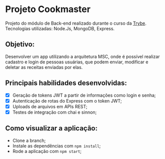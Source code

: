 # Projeto Cookmaster

Projeto do módulo de Back-end realizado durante o curso da [Trybe](https://www.betrybe.com/). Tecnologias utilizadas: Node.Js, MongoDB, Express.

## Objetivo: 
Desenvolver um app utilizando a arquitetura MSC, onde é possível realizar cadastro e login de pessoas usuárias, que podem enviar, modificar e deletar as receitas enviadas por elas.

## Principais habilidades desenvolvidas:
- [x] Geração de tokens JWT a partir de informações como login e senha;
- [x] Autenticação de rotas do Express com o token JWT;
- [x] Uploads de arquivos em APIs REST;
- [x] Testes de integração com chai e sinnon;

## Como visualizar a aplicação:
- Clone a branch;
- Instale as dependências com `npm install`;
- Rode a aplicação com `npm start`;

